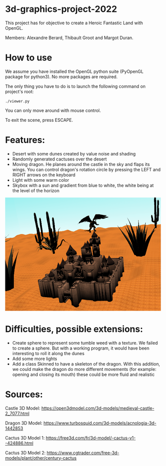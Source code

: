 # 3d-graphics-project-2022

This project has for objective to create a Heroic Fantastic Land with OpenGL.

Members: Alexandre Berard, Thibault Groot and Margot Duran.

# How to use

We assume you have installed the OpenGL python suite (PyOpenGL package for python3). No more packages are required.

The only thing you have to do is to launch the following command on project's root:

```
./viewer.py
```

You can only move around with mouse control.

To exit the scene, press ESCAPE.

# Features:

 - Desert with some dunes created by value noise and shading
 - Randomly generated cactuses over the desert
 - Moving dragon. He planes around the castle in the sky and flaps its wings. You can control dragon's rotation circle by pressing the LEFT and RIGHT arrows on the keyboard
 - Light with some warm color
 - Skybox with a sun and gradient from blue to white, the white being at the level of the horizon

![scene image](https://github.com/kepler69c/3d-graphics-project-2022/blob/main/README_splash.png?raw=true "You can hear *grrr* noises from the distance")

# Difficulties, possible extensions:

 - Create sphere to represent some tumble weed with a texture. We failed to create a sphere. But with a working program, it would have been interesting to roll it along the dunes
 - Add some more lights
 - Add a class Skinned to have a skeleton of the dragon. With this addition, we could make the dragon do more different movements (for example: opening and closing its mouth) these could be more fluid and realistic

# Sources:

Castle 3D Model: https://open3dmodel.com/3d-models/medieval-castle-2_7077.html

Dragon 3D Model: https://www.turbosquid.com/3d-models/acnologia-3d-1442853

Cactus 3D Model 1: https://free3d.com/fr/3d-model/-cactus-v1--424886.html

Cactus 3D Model 2: https://www.cgtrader.com/free-3d-models/plant/other/century-cactus
